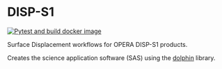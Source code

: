 # DISP-S1
[![Pytest and build docker image](https://github.com/opera-adt/disp-s1/actions/workflows/test-build-push.yml/badge.svg?branch=main)](https://github.com/opera-adt/disp-s1/actions/workflows/test-build-push.yml)

Surface Displacement workflows for OPERA DISP-S1 products.

Creates the science application software (SAS) using the [dolphin](https://github.com/opera-adt/dolphin) library.
